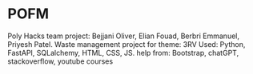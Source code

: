# POFM
Poly Hacks team project: Bejjani Oliver, Elian Fouad, Berbri Emmanuel, Priyesh Patel. Waste management project for theme: 3RV
Used: Python, FastAPI, SQLalchemy, HTML, CSS, JS.
help from: Bootstrap, chatGPT, stackoverflow, youtube courses 
